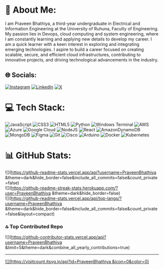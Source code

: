# 💫 About Me:
I am Praveen Bhathiya, a third-year undergraduate in Electrical and Information Engineering at the University of Ruhuna, Faculty of Engineering. My passion lies in Devops, cloud computing and system engineering, where I am constantly learning and applying new details to develop my career. I am a quick learner with a keen interest in exploring and integrating emerging technologies. I aspire to build a career focused on creating scalable, secure, and efficient cloud infrastructures, contributing to innovative projects, and driving technological advancements in the industry.


## 🌐 Socials:
[![Instagram](https://img.shields.io/badge/Instagram-%23E4405F.svg?logo=Instagram&logoColor=white)](https://www.instagram.com/praveen_bhathiya_/) [![LinkedIn](https://img.shields.io/badge/LinkedIn-%230077B5.svg?logo=linkedin&logoColor=white)](https://www.linkedin.com/in/praveen-bhathiya-ab8ba0283/) [![X](https://img.shields.io/badge/X-black.svg?logo=X&logoColor=white)](https://x.com/PraveenBhathiya ) 

# 💻 Tech Stack:
![JavaScript](https://img.shields.io/badge/javascript-%23323330.svg?style=for-the-badge&logo=javascript&logoColor=%23F7DF1E) ![CSS3](https://img.shields.io/badge/css3-%231572B6.svg?style=for-the-badge&logo=css3&logoColor=white) ![HTML5](https://img.shields.io/badge/html5-%23E34F26.svg?style=for-the-badge&logo=html5&logoColor=white) ![Python](https://img.shields.io/badge/python-3670A0?style=for-the-badge&logo=python&logoColor=ffdd54) ![Windows Terminal](https://img.shields.io/badge/Windows%20Terminal-%234D4D4D.svg?style=for-the-badge&logo=windows-terminal&logoColor=white) ![AWS](https://img.shields.io/badge/AWS-%23FF9900.svg?style=for-the-badge&logo=amazon-aws&logoColor=white) ![Azure](https://img.shields.io/badge/azure-%230072C6.svg?style=for-the-badge&logo=microsoftazure&logoColor=white) ![Google Cloud](https://img.shields.io/badge/GoogleCloud-%234285F4.svg?style=for-the-badge&logo=google-cloud&logoColor=white) ![NodeJS](https://img.shields.io/badge/node.js-6DA55F?style=for-the-badge&logo=node.js&logoColor=white) ![React](https://img.shields.io/badge/react-%2320232a.svg?style=for-the-badge&logo=react&logoColor=%2361DAFB) ![AmazonDynamoDB](https://img.shields.io/badge/Amazon%20DynamoDB-4053D6?style=for-the-badge&logo=Amazon%20DynamoDB&logoColor=white) ![MongoDB](https://img.shields.io/badge/MongoDB-%234ea94b.svg?style=for-the-badge&logo=mongodb&logoColor=white) ![Figma](https://img.shields.io/badge/figma-%23F24E1E.svg?style=for-the-badge&logo=figma&logoColor=white) ![Git](https://img.shields.io/badge/git-%23F05033.svg?style=for-the-badge&logo=git&logoColor=white) ![Cisco](https://img.shields.io/badge/cisco-%23049fd9.svg?style=for-the-badge&logo=cisco&logoColor=black) ![Arduino](https://img.shields.io/badge/-Arduino-00979D?style=for-the-badge&logo=Arduino&logoColor=white) ![Docker](https://img.shields.io/badge/docker-%230db7ed.svg?style=for-the-badge&logo=docker&logoColor=white) ![Kubernetes](https://img.shields.io/badge/kubernetes-%23326ce5.svg?style=for-the-badge&logo=kubernetes&logoColor=white)
# 📊 GitHub Stats:
![](https://github-readme-stats.vercel.app/api?username=PraveenBhathiya &theme=dark&hide_border=false&include_all_commits=false&count_private=false)<br/>
![](https://github-readme-streak-stats.herokuapp.com/?user=PraveenBhathiya &theme=dark&hide_border=false)<br/>
![](https://github-readme-stats.vercel.app/api/top-langs/?username=PraveenBhathiya &theme=dark&hide_border=false&include_all_commits=false&count_private=false&layout=compact)

### 🔝 Top Contributed Repo
![](https://github-contributor-stats.vercel.app/api?username=PraveenBhathiya &limit=5&theme=dark&combine_all_yearly_contributions=true)

---
[![](https://visitcount.itsvg.in/api?id=PraveenBhathiya &icon=0&color=0)](https://visitcount.itsvg.in)

<!-- Proudly created with GPRM ( https://gprm.itsvg.in ) -->
